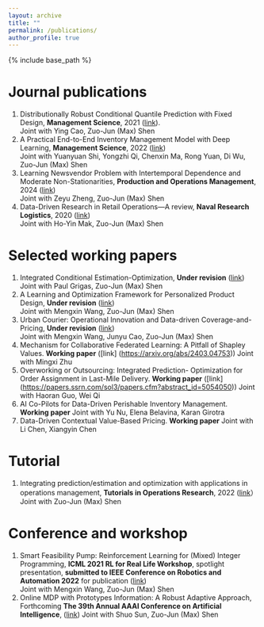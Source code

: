 ```yaml
---
layout: archive
title: ""
permalink: /publications/
author_profile: true
---
```

{% include base_path %} 

# Journal publications
1. Distributionally Robust Conditional Quantile Prediction with Fixed Design, **Management Science**, 2021 ([link](https://pubsonline.informs.org/doi/abs/10.1287/mnsc.2020.3903)).   
Joint with Ying Cao, Zuo-Jun (Max) Shen
1. A Practical End-to-End Inventory Management Model with Deep Learning, **Management Science**, 2022 ([link](https://pubsonline.informs.org/doi/full/10.1287/mnsc.2022.4564))    
Joint with Yuanyuan Shi, Yongzhi Qi, Chenxin Ma, Rong Yuan, Di Wu, Zuo-Jun (Max) Shen
1. Learning Newsvendor Problem with Intertemporal Dependence and Moderate Non-Stationarities, **Production and Operations Management**, 2024 ([link](https://journals.sagepub.com/doi/abs/10.1177/10591478241242122))                   
Joint with Zeyu Zheng, Zuo-Jun (Max) Shen   
1. Data-Driven Research in Retail Operations—A review, **Naval Research Logistics**, 2020 ([link](https://onlinelibrary.wiley.com/doi/full/10.1002/nav.21949))     
Joint with Ho-Yin Mak, Zuo-Jun (Max) Shen


# Selected working papers
1. Integrated Conditional Estimation-Optimization, **Under revision** ([link](https://arxiv.org/abs/2110.12351))    
Joint with Paul Grigas, Zuo-Jun (Max) Shen
1. A Learning and Optimization Framework for Personalized Product Design, **Under revision** ([link](https://papers.ssrn.com/sol3/papers.cfm?abstract_id=4554710))   
Joint with Mengxin Wang, Zuo-Jun (Max) Shen
1. Urban Courier: Operational Innovation and Data-driven Coverage-and-Pricing, **Under revision** ([link](https://papers.ssrn.com/sol3/papers.cfm?abstract_id=3678317))     
Joint with Mengxin Wang, Junyu Cao, Zuo-Jun (Max) Shen
1. Mechanism for Collaborative Federated Learning: A Pitfall of Shapley Values. **Working paper** ([link] (https://arxiv.org/abs/2403.04753))
Joint with Mingxi Zhu
1. Overworking or Outsourcing: Integrated Prediction- Optimization for Order Assignment in Last-Mile Delivery. **Working paper** ([link] (https://papers.ssrn.com/sol3/papers.cfm?abstract_id=5054050))
Joint with Haoran Guo, Wei Qi
1. AI Co-Pilots for Data-Driven Perishable Inventory Management. **Working paper**
Joint with Yu Nu, Elena Belavina, Karan Girotra
1. Data-Driven Contextual Value-Based Pricing. **Working paper**
Joint with Li Chen, Xiangyin Chen


# Tutorial
1. Integrating prediction/estimation and optimization with applications in operations management, **Tutorials in Operations Research**, 2022 ([link](https://pubsonline.informs.org/doi/abs/10.1287/educ.2022.0249)）     
Joint with Zuo-Jun (Max) Shen

# Conference and workshop
1. Smart Feasibility Pump: Reinforcement Learning for (Mixed) Integer Programming, **ICML 2021 RL for Real Life Workshop**, spotlight presentation, **submitted to IEEE Conference on Robotics and Automation 2022** for publication ([link](https://arxiv.org/abs/2102.09663))    
Joint with Mengxin Wang, Zuo-Jun (Max) Shen
1. Online MDP with Prototypes Information: A Robust Adaptive Approach, Forthcoming **The 39th Annual AAAI Conference on Artificial Intelligence**, ([link](https://arxiv.org/abs/2412.14075))
Joint with Shuo Sun, Zuo-Jun (Max) Shen



<!-- {% if author.googlescholar %}
  You can also find my articles on <u><a href="{{author.googlescholar}}">my Google Scholar profile</a>.</u>
{% endif %}

{% include base_path %}

{% for post in site.publications reversed %}
  {% include archive-single.html %}
{% endfor %}
 -->
